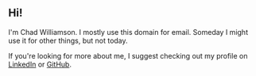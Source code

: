 ## Hi!

I'm Chad Williamson. I mostly use this domain for email. Someday I might use it for other things, but not today.

If you're looking for more about me, I suggest checking out my profile on [LinkedIn](https://www.linkedin.com/in/dahc/) or [GitHub](https://github.com/dahc).
